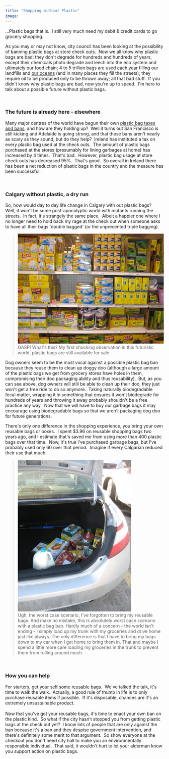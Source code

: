 ```yaml
---
title: "Shopping without Plastic"
image:
---
```

<p>...Plastic bags that is.&nbsp; I still very much need my debit &amp; credit cards to go grocery shopping.</p>
<p>As you may or may not know, city council has been looking at the possibility of banning plastic bags at store check outs.&nbsp; Now we all know why plastic bags are bad: they don't degrade for hundreds and hundreds of years, except their chemicals photo degrade and leech into the eco system and ultimately our food chain; 4 to 5 trillion bags are used each year filling our landfills and <a href="http://www.vbs.tv/video.php?id=1485308505">our oceans</a> (and in many places they fill the streets); they require oil to be produced only to be thrown away; all that bad stuff.&nbsp; If you didn't know why plastic bags are bad, now you're up to speed.&nbsp; I'm here to talk about a possible future without plastic bags.</p>
<!-- pagebreak -->
<p>&nbsp;</p>
<h3>The future is already here - elsewhere</h3>
<p>Many major centres of the world have begun their own <a href="http://news.nationalgeographic.com/news/2008/04/080404-plastic-bags.html">plastic bag taxes and bans</a>, and how are they holding up?&nbsp; Well it turns out San Francisco is still kicking and Adelaide is going strong, and that these bans aren't nearly as scary as they sound, but do they help?&nbsp; Ireland has instituted a tax on every plastic bag used at the check outs.&nbsp; The amount of plastic bags purchased at the stores (presumably for lining garbages at home) has increased by 4 times.&nbsp; That's bad.&nbsp; However, plastic bag usage at store check outs has decreased 95%.&nbsp; That's good.&nbsp; So overall in Ireland there has been a net reduction of plastic bags in the country and the measure has been successful.</p>
<p>&nbsp;</p>
<h3>Calgary without plastic, a dry run</h3>
<p>So, how would day to day life change in Calgary with out plastic bags?&nbsp; Well, it won't be some post-apocolyptic world with mutants running the streets.&nbsp; In fact, it's strangely the same place.&nbsp; Albeit a happier one where I no longer need to hold back my rage at the check out when someone asks to have all their bags 'double bagged' (or the unprecented triple bagging).</p>
<blockquote><img src="../file/post/shopping_without_plastic/plastic_bag_selection.jpg" alt="" /><br />GASP! What's this? My first shocking observation in this futuristic world, plastic bags are still available for sale.</blockquote>
<p>Dog owners seem to be the most vocal against a possible plastic bag ban because they reuse them to clean up doggy doo (although a large amount of the plastic bags we get from grocery stores have holes in them, compromising their doo packaging ability and thus reusability).&nbsp; But, as you can see above, dog owners will still be able to clean up their doo, they just won't get a free ride to do so anymore.&nbsp; Taking naturally biodegradable fecal matter, wrapping it in something that ensures it won't biodegrade for hundreds of years and throwing it away probably shouldn't be a free practice any way.&nbsp; Now that we will have to buy our garbage bags it may encourage using biodegradable bags so that we aren't packaging dog doo for future generations.</p>
<p>There's only one difference in the shopping experience, you bring your own reusable bags or boxes.&nbsp; I spent $3.96 on reusable shopping bags two years ago, and I estimate that's saved me from using more than 400 plastic bags over that time.&nbsp; Now, it's true I've purchased garbage bags, but I've probably used only 60 over that period.&nbsp; Imagine if every Calgarian reduced their use that much.</p>
<blockquote><img src="../file/post/shopping_without_plastic/worst_case.jpg" alt="" width="360" height="480" /><br />Ugh, the worst case scenario, I've forgotten to bring my reusable bags. And make no mistake, this is absolutely worst case scenario with a plastic bag ban.  Hardly much of a concern - the world isn't ending - I simply load up my trunk with my groceries and drive home just like always.  The only difference is that I have to bring my bags down to my car when I get home to bring them in.  That and maybe I spend a little more care loading my groceries in the trunk to prevent them from rolling around much.</blockquote>
<p>&nbsp;</p>
<h3>How you can help</h3>
<p>For starters, <a href="http://www.reusablebags.com/">get your self some reusable bags</a>.&nbsp; We've talked the talk, it's time to walk the walk.&nbsp; Actually, a good rule of thumb in life is to only purchase reusable items if possible.&nbsp; If it's disposable, chances are it's an extremely unsustainable product.<br /><br />Now that you've got your reusable bags, it's time to enact your own ban on the plastic kind.&nbsp; So what if the city hasn't stopped you from getting plastic bags at the check out yet?&nbsp; I know lots of people that are only against the ban because it's a ban and they despise government intervention, and there's definitely some merit to that argument.&nbsp; So show everyone at the checkout you don't need city hall to make you an environmentally responsible individual.&nbsp; That said, it wouldn't hurt to let your alderman know you support action on plastic bags.</p>
